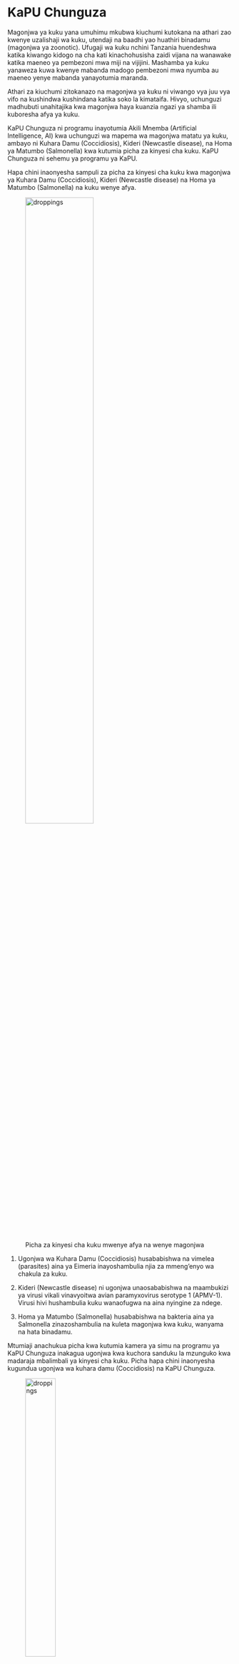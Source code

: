 # KaPU Chunguza

Magonjwa ya kuku yana umuhimu mkubwa kiuchumi kutokana na athari zao kwenye uzalishaji wa kuku, utendaji na baadhi yao huathiri binadamu (magonjwa ya zoonotic). Ufugaji wa kuku nchini Tanzania huendeshwa katika kiwango kidogo na cha kati kinachohusisha zaidi vijana na wanawake katika maeneo ya pembezoni mwa miji na vijijini. Mashamba ya kuku yanaweza kuwa kwenye mabanda madogo pembezoni mwa nyumba au maeneo yenye mabanda yanayotumia maranda.

Athari za kiuchumi zitokanazo na magonjwa ya kuku ni viwango vya juu vya vifo na kushindwa kushindana katika soko la kimataifa. Hivyo, uchunguzi madhubuti unahitajika kwa magonjwa haya kuanzia ngazi ya shamba ili kuboresha afya ya kuku.

KaPU Chunguza ni programu inayotumia Akili Mnemba (Artificial Intelligence, AI) kwa uchunguzi wa mapema wa magonjwa matatu ya kuku, ambayo ni Kuhara Damu (Coccidiosis), Kideri (Newcastle disease), na Homa ya Matumbo (Salmonella) kwa kutumia picha za kinyesi cha kuku. KaPU Chunguza ni sehemu ya programu ya KaPU.

Hapa chini inaonyesha sampuli za picha za kinyesi cha kuku kwa magonjwa ya Kuhara Damu (Coccidiosis), Kideri (Newcastle disease) na Homa ya Matumbo (Salmonella) na kuku wenye afya.

<figure>
    <img src ="/kapudocs/assets/fecal.png" alt="droppings" style="width:60%">
    <figcaption>Picha za kinyesi cha kuku mwenye afya na wenye magonjwa</figcaption>
</figure>

1. Ugonjwa wa Kuhara Damu (Coccidiosis) husababishwa na vimelea (parasites) aina ya Eimeria inayoshambulia njia za mmeng’enyo wa chakula za kuku.

2. Kideri (Newcastle disease) ni ugonjwa unaosababishwa na maambukizi ya virusi vikali vinavyoitwa avian paramyxovirus serotype 1 (APMV-1). Virusi hivi hushambulia kuku wanaofugwa na aina nyingine za ndege. 

3. Homa ya Matumbo (Salmonella) husababishwa na bakteria aina ya Salmonella zinazoshambulia na kuleta magonjwa kwa kuku, wanyama na hata binadamu.

Mtumiaji anachukua picha kwa kutumia kamera ya simu na programu ya KaPU Chunguza inakagua ugonjwa kwa kuchora sanduku la mzunguko kwa madaraja mbalimbali ya kinyesi cha kuku. Picha hapa chini inaonyesha kugundua ugonjwa wa kuhara damu (Coccidiosis) na KaPU Chunguza.

<figure>
    <img src ="/kapudocs/assets/classify.jpg" alt="droppings" style="width:40%">
    <figcaption>Picha ya kinyesi cha kuku mwenye afya na mwenye ugonjwa wa kuhara damu </figcaption>
</figure>

__Kusanya__ ni kiunganishi katika programu ya KaPU kinachotumika kukusanya picha mpya za kinyesi cha kuku. Mtumiaji anachukua picha kwa kutumia kamera ya simu, kisha anaweka aina ya ugonjwa (au kinyesi cha kuku mwenye afya) kwa picha hiyo na kuipakia kwa ajili ya uhifadhi. Picha hapa chini inaonyesha upakiaji wa picha kwa kutumia program ya Kusanya.

<figure>
    <img src ="/kapudocs/assets/collect.jpg" alt="droppings" style="width:40%">
    <figcaption>Kukusanya picha mpya za kinyesi cha kuku</figcaption>
</figure>
